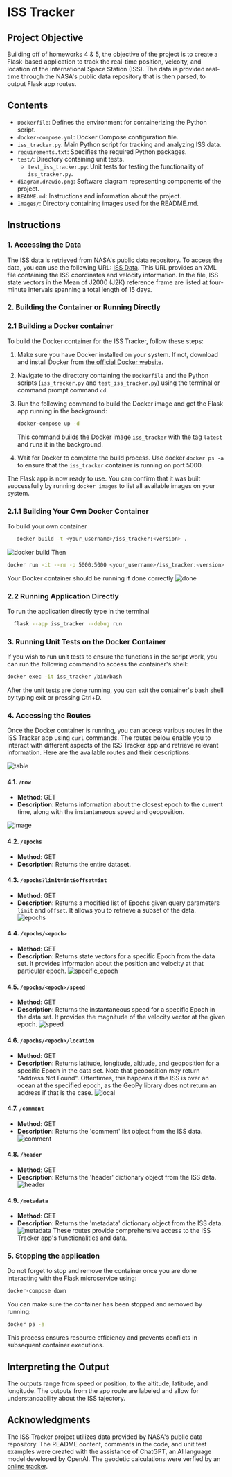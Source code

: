 # ISS Tracker

## Project Objective

Building off of homeworks 4 & 5, the objective of the project is to create a Flask-based application to track the real-time position, velcoity, and location of the International Space Station (ISS). The data is provided real-time through the NASA's public data repository that is then parsed, to output Flask app routes.

## Contents

- `Dockerfile`: Defines the environment for containerizing the Python script.
- `docker-compose.yml`: Docker Compose configuration file.
- `iss_tracker.py`: Main Python script for tracking and analyzing ISS data.
- `requirements.txt`: Specifies the required Python packages.
- `test/`: Directory containing unit tests.
  - `test_iss_tracker.py`: Unit tests for testing the functionality of `iss_tracker.py`.
- `diagram.drawio.png`: Software diagram representing components of the project.
- `README.md`: Instructions and information about the project.
- `Images/`: Directory containing images used for the README.md.

## Instructions

### 1. Accessing the Data

The ISS data is retrieved from NASA's public data repository. To access the data, you can use the following URL: [ISS Data](https://nasa-public-data.s3.amazonaws.com/iss-coords/current/ISS_OEM/ISS.OEM_J2K_EPH.xml). This URL provides an XML file containing the ISS coordinates and velocity information. In the file, ISS state vectors in the Mean of J2000 (J2K) reference frame are listed at four-minute intervals spanning a total length of 15 days.

### 2. Building the Container or Running Directly 

### 2.1 Building a Docker container

To build the Docker container for the ISS Tracker, follow these steps:

1. Make sure you have Docker installed on your system. If not, download and install Docker from [the official Docker website](https://docs.docker.com/get-docker/).

2. Navigate to the directory containing the `Dockerfile` and the Python scripts (`iss_tracker.py` and `test_iss_tracker.py`) using the terminal or command prompt command `cd`.

3. Run the following command to build the Docker image and get the Flask app running in the background:

   ```bash
   docker-compose up -d
   ```

   This command builds the Docker image `iss_tracker` with the tag `latest` and runs it in the background.

4. Wait for Docker to complete the build process. Use docker `docker ps -a` to ensure that the `iss_tracker` container is running on port 5000.

The Flask app is now ready to use. You can confirm that it was built successfully by running `docker images` to list all available images on your system.

### 2.1.1 Building Your Own Docker Container 

To build your own container 
```bash
   docker build -t <your_username>/iss_tracker:<version> .
   ```
![docker build](Images/docker_build.png)
Then 
```bash
docker run -it --rm -p 5000:5000 <your_username>/iss_tracker:<version>
```
Your Docker container should be running if done correctly 
![done](Images/done.png)
### 2.2 Running Application Directly

To run the application directly type in the terminal 
 ```bash
   flask --app iss_tracker --debug run
   ```

### 3. Running Unit Tests on the Docker Container

If you wish to run unit tests to ensure the functions in the script work, you can run the following command to access the container's shell:

```bash
docker exec -it iss_tracker /bin/bash
```

After the unit tests are done running, you can exit the container's bash shell by typing exit or pressing Ctrl+D.

### 4. Accessing the Routes

Once the Docker container is running, you can access various routes in the ISS Tracker app using `curl` commands. The routes below enable you to interact with different aspects of the ISS Tracker app and retrieve relevant information. Here are the available routes and their descriptions:

![table](Images/overarching.png)
#### 4.1. `/now`

- **Method**: GET
- **Description**: Returns information about the closest epoch to the current time, along with the instantaneous speed and geoposition.

![image](Images/now_function.png)
#### 4.2. `/epochs`

- **Method**: GET
- **Description**: Returns the entire dataset.

#### 4.3. `/epochs?limit=int&offset=int`

- **Method**: GET
- **Description**: Returns a modified list of Epochs given query parameters `limit` and `offset`. It allows you to retrieve a subset of the data.
![epochs](Images/epochs.png)
#### 4.4. `/epochs/<epoch>`

- **Method**: GET
- **Description**: Returns state vectors for a specific Epoch from the data set. It provides information about the position and velocity at that particular epoch.
![specific_epoch](Images/specific_epoch_function.png)
#### 4.5. `/epochs/<epoch>/speed`

- **Method**: GET
- **Description**: Returns the instantaneous speed for a specific Epoch in the data set. It provides the magnitude of the velocity vector at the given epoch.
![speed](Images/speed_function.png)
#### 4.6. `/epochs/<epoch>/location`

- **Method**: GET
- **Description**: Returns latitude, longitude, altitude, and geoposition for a specific Epoch in the data set. Note that geoposition may return "Address Not Found". Oftentimes, this happens if the ISS is over an ocean at the specified epoch, as the GeoPy library does not return an address if that is the case.
![local](Images/location_function.png)
#### 4.7. `/comment`

- **Method**: GET
- **Description**: Returns the 'comment' list object from the ISS data.
![comment](Images/comment_function.png)
#### 4.8. `/header`

- **Method**: GET
- **Description**: Returns the 'header' dictionary object from the ISS data.
![header](Images/header.png)
#### 4.9. `/metadata`

- **Method**: GET
- **Description**: Returns the 'metadata' dictionary object from the ISS data.
![metadata](Images/metadata.png)
These routes provide comprehensive access to the ISS Tracker app's functionalities and data.

### 5. Stopping the application

Do not forget to stop and remove the container once you are done interacting with the Flask microservice using:

```bash
docker-compose down
```

You can make sure the container has been stopped and removed by running:

```bash
docker ps -a
```

This process ensures resource efficiency and prevents conflicts in subsequent container executions.

## Interpreting the Output

The outputs range from speed or position, to the altitude, latitude, and longitude. The outputs from the app route are labeled and allow for understandability about the ISS tajectory. 

## Acknowledgments

The ISS Tracker project utilizes data provided by NASA's public data repository. The README content, comments in the code, and unit test examples were created with the assistance of ChatGPT, an AI language model developed by OpenAI. The geodetic calculations were verfied by an [online tracker](https://www.n2yo.com/?s=90027).